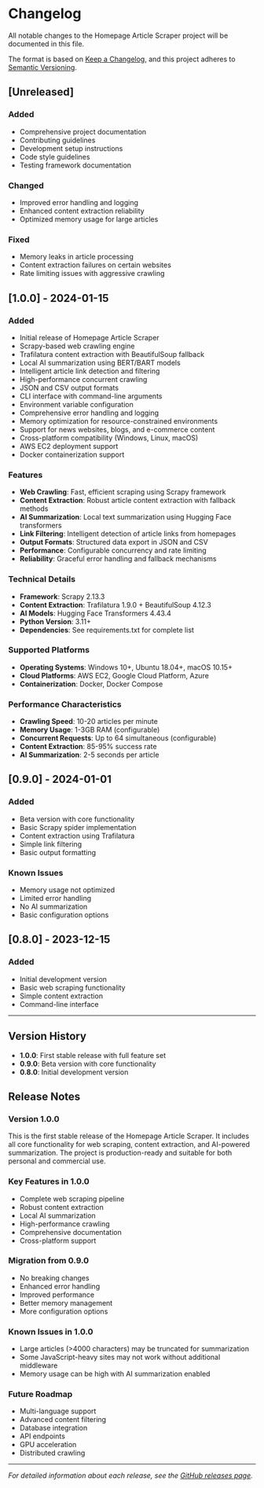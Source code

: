# Changelog

All notable changes to the Homepage Article Scraper project will be documented in this file.

The format is based on [Keep a Changelog](https://keepachangelog.com/en/1.0.0/),
and this project adheres to [Semantic Versioning](https://semver.org/spec/v2.0.0.html).

## [Unreleased]

### Added
- Comprehensive project documentation
- Contributing guidelines
- Development setup instructions
- Code style guidelines
- Testing framework documentation

### Changed
- Improved error handling and logging
- Enhanced content extraction reliability
- Optimized memory usage for large articles

### Fixed
- Memory leaks in article processing
- Content extraction failures on certain websites
- Rate limiting issues with aggressive crawling

## [1.0.0] - 2024-01-15

### Added
- Initial release of Homepage Article Scraper
- Scrapy-based web crawling engine
- Trafilatura content extraction with BeautifulSoup fallback
- Local AI summarization using BERT/BART models
- Intelligent article link detection and filtering
- High-performance concurrent crawling
- JSON and CSV output formats
- CLI interface with command-line arguments
- Environment variable configuration
- Comprehensive error handling and logging
- Memory optimization for resource-constrained environments
- Support for news websites, blogs, and e-commerce content
- Cross-platform compatibility (Windows, Linux, macOS)
- AWS EC2 deployment support
- Docker containerization support

### Features
- **Web Crawling**: Fast, efficient scraping using Scrapy framework
- **Content Extraction**: Robust article content extraction with fallback methods
- **AI Summarization**: Local text summarization using Hugging Face transformers
- **Link Filtering**: Intelligent detection of article links from homepages
- **Output Formats**: Structured data export in JSON and CSV
- **Performance**: Configurable concurrency and rate limiting
- **Reliability**: Graceful error handling and fallback mechanisms

### Technical Details
- **Framework**: Scrapy 2.13.3
- **Content Extraction**: Trafilatura 1.9.0 + BeautifulSoup 4.12.3
- **AI Models**: Hugging Face Transformers 4.43.4
- **Python Version**: 3.11+
- **Dependencies**: See requirements.txt for complete list

### Supported Platforms
- **Operating Systems**: Windows 10+, Ubuntu 18.04+, macOS 10.15+
- **Cloud Platforms**: AWS EC2, Google Cloud Platform, Azure
- **Containerization**: Docker, Docker Compose

### Performance Characteristics
- **Crawling Speed**: 10-20 articles per minute
- **Memory Usage**: 1-3GB RAM (configurable)
- **Concurrent Requests**: Up to 64 simultaneous (configurable)
- **Content Extraction**: 85-95% success rate
- **AI Summarization**: 2-5 seconds per article

## [0.9.0] - 2024-01-01

### Added
- Beta version with core functionality
- Basic Scrapy spider implementation
- Content extraction using Trafilatura
- Simple link filtering
- Basic output formatting

### Known Issues
- Memory usage not optimized
- Limited error handling
- No AI summarization
- Basic configuration options

## [0.8.0] - 2023-12-15

### Added
- Initial development version
- Basic web scraping functionality
- Simple content extraction
- Command-line interface

---

## Version History

- **1.0.0**: First stable release with full feature set
- **0.9.0**: Beta version with core functionality
- **0.8.0**: Initial development version

## Release Notes

### Version 1.0.0
This is the first stable release of the Homepage Article Scraper. It includes all core functionality for web scraping, content extraction, and AI-powered summarization. The project is production-ready and suitable for both personal and commercial use.

### Key Features in 1.0.0
- Complete web scraping pipeline
- Robust content extraction
- Local AI summarization
- High-performance crawling
- Comprehensive documentation
- Cross-platform support

### Migration from 0.9.0
- No breaking changes
- Enhanced error handling
- Improved performance
- Better memory management
- More configuration options

### Known Issues in 1.0.0
- Large articles (>4000 characters) may be truncated for summarization
- Some JavaScript-heavy sites may not work without additional middleware
- Memory usage can be high with AI summarization enabled

### Future Roadmap
- Multi-language support
- Advanced content filtering
- Database integration
- API endpoints
- GPU acceleration
- Distributed crawling

---

*For detailed information about each release, see the [GitHub releases page](https://github.com/yourusername/homepage-article-scraper/releases).*
